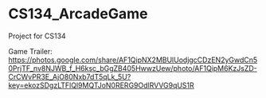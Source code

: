 # CS134_ArcadeGame
Project for CS134

Game Trailer: https://photos.google.com/share/AF1QipNX2MBUlUodjgcCDzEN2yGwdCn50PrjTF_nv8NJWB_f_H6ksc_bGgZB405HwwzUew/photo/AF1QipM6KzJsZD-CrCWvPR3E_AjO80Nxb7dT5qLk_5U?key=ekozSDgzLTFlQl9MQTJoN0RERG9OdlRVVG9qUS1R
